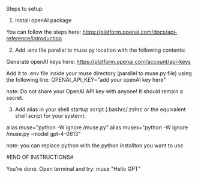 Steps to setup:


1. Install openAI package

You can follow the steps here: https://platform.openai.com/docs/api-reference/introduction


2. Add .env file parallel to muse.py location with the following contents:

Generate openAI keys here: https://platform.openai.com/account/api-keys

Add it to .env file inside your muse directory (parallel to muse.py file) using the following line:
OPENAI_API_KEY="add your openAI key here"

note: Do not share your OpenAI API key with anyone! It should remain a secret.
 

3. Add alias in your shell startup script (.bashrc/.zshrc or the equivalent shell script for your system):

alias muse="python -W ignore <location-to-muse-dir>/muse.py"
alias musex="python -W ignore <location-to-muse-dir>/muse.py -model gpt-4-0613" 

note: you can replace python with the python installton you want to use

#END OF INSTRUCTIONS#


You're done.
Open terminal and try: muse "Hello GPT"
